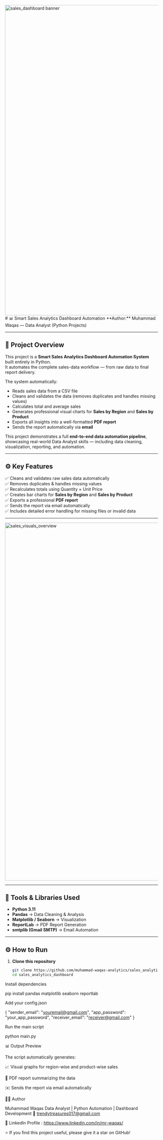 <img width="1536" height="1024" alt="sales_dashboard banner" src="https://github.com/user-attachments/assets/d0edbcab-ed82-4411-8866-728bde4f6810" />
# 📊 Smart Sales Analytics Dashboard Automation  
**Author:** Muhammad Waqas — Data Analyst (Python Projects)  

---

## 🧠 Project Overview
This project is a **Smart Sales Analytics Dashboard Automation System** built entirely in Python.  
It automates the complete sales-data workflow — from raw data to final report delivery.

The system automatically:
- Reads sales data from a CSV file  
- Cleans and validates the data (removes duplicates and handles missing values)  
- Calculates total and average sales  
- Generates professional visual charts for **Sales by Region** and **Sales by Product**  
- Exports all insights into a well-formatted **PDF report**  
- Sends the report automatically via **email**

This project demonstrates a full **end-to-end data automation pipeline**, showcasing real-world Data Analyst skills — including data cleaning, visualization, reporting, and automation.

---

## ⚙️ Key Features
✅ Cleans and validates raw sales data automatically  
✅ Removes duplicates & handles missing values  
✅ Recalculates totals using Quantity × Unit Price  
✅ Creates bar charts for **Sales by Region** and **Sales by Product**  
✅ Exports a professional **PDF report**  
✅ Sends the report via email automatically  
✅ Includes detailed error handling for missing files or invalid data  

---
<img width="1784" height="1181" alt="sales_visuals_overview" src="https://github.com/user-attachments/assets/b259355b-72aa-497a-b3fb-cc0eccfc7f06" />

---
## 🧰 Tools & Libraries Used
- **Python 3.11**  
- **Pandas** → Data Cleaning & Analysis  
- **Matplotlib / Seaborn** → Visualization  
- **ReportLab** → PDF Report Generation  
- **smtplib (Gmail SMTP)** → Email Automation  

---

## ⚙️ How to Run

1. **Clone this repository**
   ```bash
   git clone https://github.com/muhammad-waqas-analytics/sales_analytics_dashboard.git
   cd sales_analytics_dashboard


Install dependencies

pip install pandas matplotlib seaborn reportlab


Add your config.json

{
  "sender_email": "youremail@gmail.com",
  "app_password": "your_app_password",
  "receiver_email": "receiver@gmail.com"
}


Run the main script

python main.py

📊 Output Preview

The script automatically generates:

📈 Visual graphs for region-wise and product-wise sales

🧾 PDF report summarizing the data

✉️ Sends the report via email automatically

👨‍💻 Author

Muhammad Waqas
Data Analyst | Python Automation | Dashboard Development
📧 trendytreasures017@gmail.com

🔗 LinkedIn Profile : https://www.linkedin.com/in/mr-waqas/

⭐ If you find this project useful, please give it a star on GitHub!
